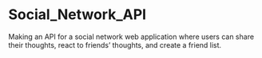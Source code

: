 # Social_Network_API
Making an API for a social network web application where users can share their thoughts, react to friends’ thoughts, and create a friend list.
